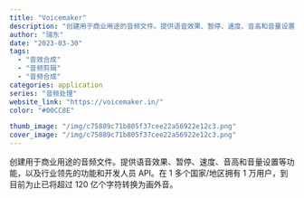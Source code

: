 ```yaml
---
title: "Voicemaker"
description: "创建用于商业用途的音频文件。提供语音效果、暂停、速度、音高和音量设置等功能，以及行业领先的功能和开发人员 API。在 1"
author: "瑞东"
date: "2023-03-30"
tags:
  - "音效合成"
  - "音频剪辑"
  - "音频合成"
categories: application
series: "音频处理"
website_link: "https://voicemaker.in/"
color: "#00CC8E"

thumb_image: "/img/c75889c71b805f37cee22a56922e12c3.png"
cover_image: "/img/c75889c71b805f37cee22a56922e12c3.png"
---
```


创建用于商业用途的音频文件。提供语音效果、暂停、速度、音高和音量设置等功能，以及行业领先的功能和开发人员 API。在 1 多个国家/地区拥有 1 万用户，到目前为止已将超过 120 亿个字符转换为画外音。